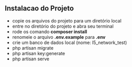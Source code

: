 ## Instalacao do Projeto

- copie os arquivos do projeto para um diretório local
- entre no diretório do projeto e abra seu terminal
- rode os comando **composer install**
- renomeie o arquivo **.env.example** para **.env**
- crie um banco de dados local (nome: l5_network_test)
- php artisan migrate
- php artisan key:generate
- php artisan serve


